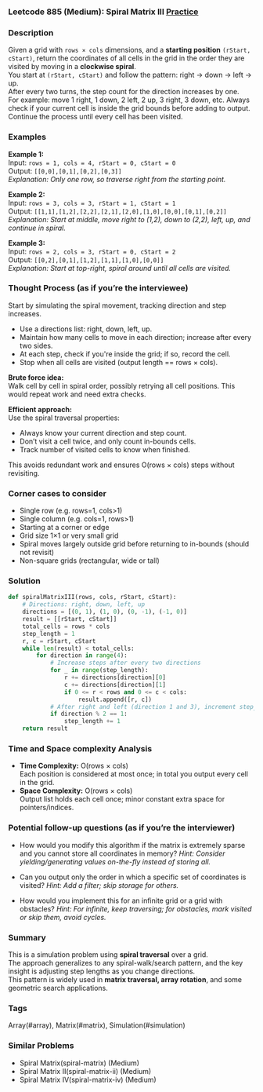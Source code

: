 ### Leetcode 885 (Medium): Spiral Matrix III [Practice](https://leetcode.com/problems/spiral-matrix-iii)

### Description  
Given a grid with `rows × cols` dimensions, and a **starting position** `(rStart, cStart)`, return the coordinates of all cells in the grid in the order they are visited by moving in a **clockwise spiral**.  
You start at `(rStart, cStart)` and follow the pattern: right → down → left → up.  
After every two turns, the step count for the direction increases by one.  
For example: move 1 right, 1 down, 2 left, 2 up, 3 right, 3 down, etc. Always check if your current cell is inside the grid bounds before adding to output.  
Continue the process until every cell has been visited.

### Examples  

**Example 1:**  
Input: `rows = 1, cols = 4, rStart = 0, cStart = 0`  
Output: `[[0,0],[0,1],[0,2],[0,3]]`  
*Explanation: Only one row, so traverse right from the starting point.*

**Example 2:**  
Input: `rows = 3, cols = 3, rStart = 1, cStart = 1`  
Output: `[[1,1],[1,2],[2,2],[2,1],[2,0],[1,0],[0,0],[0,1],[0,2]]`  
*Explanation: Start at middle, move right to (1,2), down to (2,2), left, up, and continue in spiral.*

**Example 3:**  
Input: `rows = 2, cols = 3, rStart = 0, cStart = 2`  
Output: `[[0,2],[0,1],[1,2],[1,1],[1,0],[0,0]]`  
*Explanation: Start at top-right, spiral around until all cells are visited.*

### Thought Process (as if you’re the interviewee)  
Start by simulating the spiral movement, tracking direction and step increases.  
- Use a directions list: right, down, left, up.
- Maintain how many cells to move in each direction; increase after every two sides.
- At each step, check if you're inside the grid; if so, record the cell.
- Stop when all cells are visited (output length == rows × cols).

**Brute force idea:**  
Walk cell by cell in spiral order, possibly retrying all cell positions. This would repeat work and need extra checks.

**Efficient approach:**  
Use the spiral traversal properties:
- Always know your current direction and step count.
- Don’t visit a cell twice, and only count in-bounds cells.
- Track number of visited cells to know when finished.

This avoids redundant work and ensures O(rows × cols) steps without revisiting.

### Corner cases to consider  
- Single row (e.g. rows=1, cols>1)
- Single column (e.g. cols=1, rows>1)
- Starting at a corner or edge
- Grid size 1×1 or very small grid
- Spiral moves largely outside grid before returning to in-bounds (should not revisit)
- Non-square grids (rectangular, wide or tall)

### Solution

```python
def spiralMatrixIII(rows, cols, rStart, cStart):
    # Directions: right, down, left, up
    directions = [(0, 1), (1, 0), (0, -1), (-1, 0)]
    result = [[rStart, cStart]]
    total_cells = rows * cols
    step_length = 1
    r, c = rStart, cStart
    while len(result) < total_cells:
        for direction in range(4):
            # Increase steps after every two directions
            for _ in range(step_length):
                r += directions[direction][0]
                c += directions[direction][1]
                if 0 <= r < rows and 0 <= c < cols:
                    result.append([r, c])
            # After right and left (direction 1 and 3), increment step_length
            if direction % 2 == 1:
                step_length += 1
    return result
```

### Time and Space complexity Analysis  

- **Time Complexity:** O(rows × cols)  
  Each position is considered at most once; in total you output every cell in the grid.
- **Space Complexity:** O(rows × cols)  
  Output list holds each cell once; minor constant extra space for pointers/indices.

### Potential follow-up questions (as if you’re the interviewer)  

- How would you modify this algorithm if the matrix is extremely sparse and you cannot store all coordinates in memory?
  *Hint: Consider yielding/generating values on-the-fly instead of storing all.*

- Can you output only the order in which a specific set of coordinates is visited?
  *Hint: Add a filter; skip storage for others.*

- How would you implement this for an infinite grid or a grid with obstacles?
  *Hint: For infinite, keep traversing; for obstacles, mark visited or skip them, avoid cycles.*

### Summary
This is a simulation problem using **spiral traversal** over a grid.  
The approach generalizes to any spiral-walk/search pattern, and the key insight is adjusting step lengths as you change directions.  
This pattern is widely used in **matrix traversal, array rotation**, and some geometric search applications.

### Tags
Array(#array), Matrix(#matrix), Simulation(#simulation)

### Similar Problems
- Spiral Matrix(spiral-matrix) (Medium)
- Spiral Matrix II(spiral-matrix-ii) (Medium)
- Spiral Matrix IV(spiral-matrix-iv) (Medium)